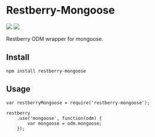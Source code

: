 Restberry-Mongoose
==================

[![](https://img.shields.io/npm/v/restberry-mongoose.svg)](https://www.npmjs.com/package/restberry-mongoose) [![](https://img.shields.io/npm/dm/restberry-mongoose.svg)](https://www.npmjs.com/package/restberry-mongoose)

Restberry ODM wrapper for mongoose.

## Install

```
npm install restberry-mongoose
```

## Usage

```
var restberryMongoose = require('restberry-mongoose');

restberry
    .use('mongoose', function(odm) {
        var mongoose = odm.mongoose;
    });
```
